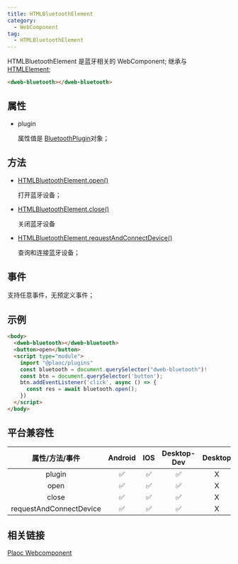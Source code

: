 ```yaml
---
title: HTMLBluetoothElement
category:
  - WebComponent
tag:
  - HTMLBluetoothElement
---
```


HTMLBluetoothElement 是蓝牙相关的 WebComponent;
继承与 [HTMLElement](https://developer.mozilla.org/zh-CN/docs/Web/API/HTMLElement);

```html
<dweb-bluetooth></dweb-bluetooth>
```

## 属性

  - plugin

    属性值是 [BluetoothPlugin](../../plugin/bluetooth/index.md)对象；

## 方法

  - [HTMLBluetoothElement.open()](./open.md)

    打开蓝牙设备；

  - [HTMLBluetoothElement.close()](./close.md)

    关闭蓝牙设备

  - [HTMLBluetoothElement.requestAndConnectDevice()](./request-and-connected-device.md)

    查询和连接蓝牙设备；

## 事件

  支持任意事件，无预定义事件；

## 示例
```html
<body>
  <dweb-bluetooth></dweb-bluetooth>
  <button>open</button>
  <script type="module">
    import "@plaoc/plugins"
    const bluetooth = document.querySelector("dweb-bluetooth")!
    const btn = document.querySelector('button');
    btn.addEventListener('click', async () => {
      const res = await bluetooth.open();
    })
  </script>
</body>
```

## 平台兼容性

| 属性/方法/事件            | Android | IOS | Desktop-Dev | Desktop |
|:-----------------------:|:-------:|:---:|:-----------:|:-------:|
| plugin                  | ✅      | ✅   | ✅          | X       |
| open                    | ✅      | ✅   | ✅          | X       |
| close                   | ✅      | ✅   | ✅          | X       |
| requestAndConnectDevice | ✅      | ✅   | ✅          | X       |

## 相关链接
[Plaoc Webcomponent](../index.md)


